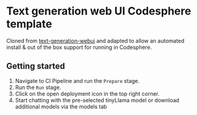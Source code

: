# Text generation web UI Codesphere template

Cloned from [text-generation-webui](https://github.com/oobabooga/text-generation-webui) and adapted to allow an automated install & out of the box support for running in Codesphere.

## Getting started

1. Navigate to CI Pipeline and run the `Prepare` stage.
2. Run the `Run` stage.
3. Click on the open deployment icon in the top right corner.
4. Start chatting with the pre-selected tinyLlama model or download additional models via the models tab


